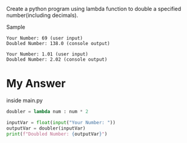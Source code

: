 Create a python program using lambda function to double a specified number(including decimals).

Sample
```
Your Number: 69 (user input)
Doubled Number: 138.0 (console output)
```

```
Your Number: 1.01 (user input)
Doubled Number: 2.02 (console output)
```

# My Answer

inside main.py
```python
doubler = lambda num : num * 2

inputVar = float(input("Your Number: "))
outputVar = doubler(inputVar)
print(f"Doubled Number: {outputVar}")
```


